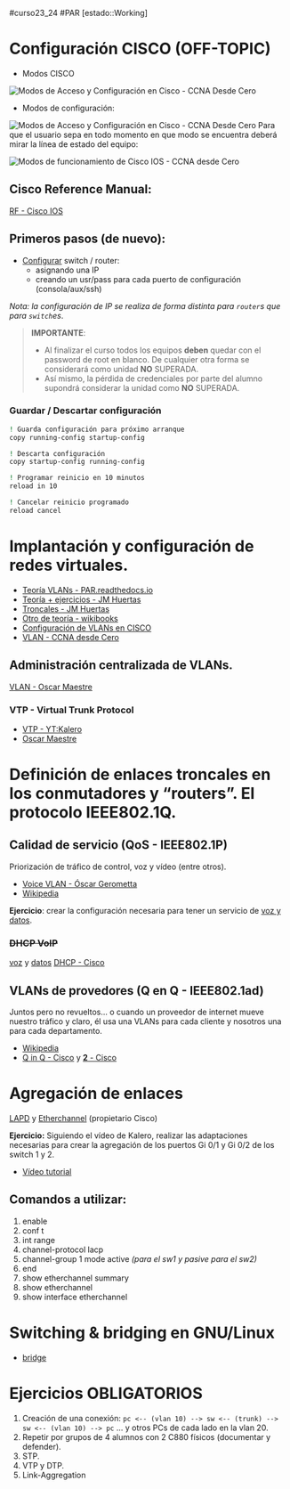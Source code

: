 #curso23_24 #PAR [estado::Working]


# Configuración CISCO (OFF-TOPIC)
+ Modos CISCO

![Modos de Acceso y Configuración en Cisco - CCNA Desde Cero](https://external-content.duckduckgo.com/iu/?u=https%3A%2F%2Fi0.wp.com%2Fccnadesdecero.com%2Fwp-content%2Fuploads%2F2018%2F12%2Fcli-modo-acceso-configuracion-cisco.png%3Fresize%3D768%252C288%26ssl%3D1&f=1&nofb=1&ipt=2d7ed659183f4c1df9c6e2e28b2f232c3a46a490d63c0064d2369abfc2cf5969&ipo=images)

+ Modos de configuración:

![Modos de Acceso y Configuración en Cisco - CCNA Desde Cero](https://external-content.duckduckgo.com/iu/?u=https%3A%2F%2Fi0.wp.com%2Fccnadesdecero.com%2Fwp-content%2Fuploads%2F2018%2F12%2Fcli-modos-de-configuracion-en-cisco.png%3Fresize%3D800%252C600%26ssl%3D1&f=1&nofb=1&ipt=57873fe7895b92caec700e3fa6796ad1e0067588c88258be08f2688497cff4c0&ipo=images)
Para que el usuario sepa en todo momento en que modo se encuentra deberá mirar la línea de estado del equipo:

![Modos de funcionamiento de Cisco IOS - CCNA desde Cero](https://external-content.duckduckgo.com/iu/?u=https%3A%2F%2Fccnadesdecero.es%2Fwp-content%2Fuploads%2F2017%2F11%2FEstructura-jer%25C3%25A1rquica-de-los-modos-Cisco-IOS.png&f=1&nofb=1&ipt=de9629e5a061fb93d2ede6fc626cbef2f90193eb8f25b3dea84e754017b3a317&ipo=images)
## Cisco Reference Manual:
[RF - Cisco IOS](https://www.cisco.com/c/en/us/td/docs/ios/fundamentals/command/reference/cf_book.pdf)


## Primeros pasos (de nuevo):
+ [Configurar](https://oscarmaestre.github.io/apuntes_redes/t3_conmutadores/apuntes_t3.html#configuracion-del-conmutador) switch / router:
  + asignando una IP
  + creando un usr/pass para cada puerto de configuración (consola/aux/ssh)

*Nota: la configuración de IP se realiza de forma distinta para `router`s que para `switch`es*.

>
> **IMPORTANTE**:
>
> + Al finalizar el curso todos los equipos **deben** quedar con el password de root en blanco. De cualquier otra forma se considerará como unidad **NO** SUPERADA.
> + Así mismo, la pérdida de credenciales por parte del alumno supondrá considerar la unidad como **NO** SUPERADA.
>


### Guardar / Descartar configuración
```bash
! Guarda configuración para próximo arranque
copy running-config startup-config

! Descarta configuración
copy startup-config running-config

! Programar reinicio en 10 minutos
reload in 10 

! Cancelar reinicio programado
reload cancel

````

# Implantación y configuración de redes virtuales.

+ [Teoría VLANs - PAR.readthedocs.io](https://planificacionadministracionredes.readthedocs.io/es/latest/Tema09/Teoria.html)
+ [Teoría + ejercicios - JM Huertas](https://juanmhalegre.wordpress.com/2012/01/08/ccnp-switch-642-813-official-certification-guide-part-ii-chapter-4-1-virtual-vlans/)
+ [Troncales - JM Huertas](https://juanmhalegre.wordpress.com/2012/01/12/ccnp-switch-642-813-official-certification-guide-part-ii-chapter-4-2-vlan-trunks/)
+ [Otro de teoría - wikibooks](https://es.wikibooks.org/wiki/Planificaci%C3%B3n_y_Administraci%C3%B3n_de_Redes/Tema_9/Texto_completo)
+ [Configuración de VLANs en CISCO](https://oscarmaestre.github.io/apuntes_redes/t5_vlans/apuntes_t5.html)
+ [VLAN - CCNA desde Cero](https://ccnadesdecero.com/curso/vlan/)  


## Administración centralizada de VLANs.
[VLAN - Oscar Maestre](https://oscarmaestre.github.io/apuntes_redes/t5_vlans/apuntes_t5.html#implantacion-y-configuracion-de-redes-virtuales)


### VTP - Virtual Trunk Protocol
+ [VTP - YT:Kalero](https://www.youtube.com/watch?v=DvhtEHUF9Wc)
+ [Oscar Maestre](https://oscarmaestre.github.io/apuntes_redes/t5_vlans/apuntes_t5.html#protocolos-para-la-administracion-centralizada-de-redes-virtuales-el-protocolo-vtp)


# Definición de enlaces troncales en los conmutadores y “routers”. El protocolo IEEE802.1Q.

## Calidad de servicio (QoS - IEEE802.1P)
Priorización de tráfico de control, voz y vídeo (entre otros).
+ [Voice VLAN - Óscar Gerometta](https://librosnetworking.blogspot.com/2019/02/voice-vlan.html?m=1)
+ [Wikipedia](https://es.wikipedia.org/wiki/IEEE_802.1p)

**Ejercicio**: crear la configuración necesaria para tener un servicio de [voz y datos](https://ccnadesdecero.com/curso/vlan-voz/).


### ~~DHCP VoIP~~
[voz](https://www.packettracernetwork.com/tutorials/voipconfiguration.html) y [datos](https://community.cisco.com/t5/networking-knowledge-base/sample-configuration-for-voice-and-data-deployment-on-a-switch/ta-p/3123513) [DHCP - Cisco](https://www.cisco.com/c/es_mx/support/docs/ip/dynamic-address-allocation-resolution/19580-dhcp-multintwk.pdf)


## VLANs de provedores (Q en Q - IEEE802.1ad)
Juntos pero no revueltos... o cuando un proveedor de internet mueve nuestro tráfico y claro, él usa una VLANs para cada cliente y nosotros una para cada departamento.
+ [Wikipedia](https://en.wikipedia.org/wiki/IEEE_802.1ad)
+ [Q in Q - Cisco](https://www.cisco.com/c/en/us/td/docs/switches/datacenter/nexus5600/sw/interfaces/7x/b_5600_Interfaces_Config_Guide_Release_7x/configuring_q_in_q___vlan_tunnels.pdf) y [**2** - Cisco](https://www.cisco.com/c/en/us/td/docs/switches/lan/catalyst4500/12-2/15-02SG/configuration/guide/config/tunnel.html)


# Agregación de enlaces
[LAPD](https://ipwithease.com/understanding-link-aggregation-with-lacp/) y [Etherchannel](https://oscarmaestre.github.io/apuntes_redes/t5_vlans/apuntes_t5.html#etherchannel) (propietario Cisco) 

**Ejercicio:**
Siguiendo el vídeo de Kalero, realizar las adaptaciones necesarias para crear la agregación de los puertos Gi 0/1 y Gi 0/2 de los switch 1 y 2.
+ [Vídeo tutorial](https://www.youtube.com/watch?v=Cgj0nlCys8s)

## Comandos a utilizar:
1. enable
2. conf t
3. int range
4. channel-protocol lacp
5. channel-group 1 mode active *(para el sw1 y pasive para el sw2)*
6. end
7. show etherchannel summary 
8. show etherchannel 
9. show interface etherchannel


# Switching & bridging en GNU/Linux
+ [bridge](https://www.ithands-on.com/2020/12/networking-101-linux-tap-interface-and.html)


# Ejercicios OBLIGATORIOS
1. Creación de una conexión:
   `pc <-- (vlan 10) --> sw <-- (trunk) --> sw <-- (vlan 10) --> pc` ... y otros PCs de cada lado en la vlan 20.
2. Repetir por grupos de 4 alumnos con 2 C880 físicos (documentar y defender).
3. STP.
4. VTP y DTP.
5. Link-Aggregation